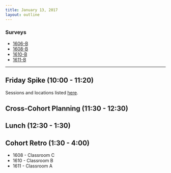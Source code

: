 ```yaml
---
title: January 13, 2017
layout: outline
---
```



### Surveys
* [1606-B](https://goo.gl/forms/AxWYkLOFvvUwS11s2)
* [1608-B](https://goo.gl/forms/3tB5gGgdAFi9XMQM2)
* [1610-B](https://goo.gl/forms/cBmtU18Jxz4DPSCD3)
* [1611-B](https://docs.google.com/a/casimircreative.com/forms/d/1Ea4So4SHWho-DVSasgFMOPs4MvmqHq-KRU6by7o2A7o/edit)

***

## Friday Spike (10:00 - 11:20)

Sessions and locations listed [here](https://docs.google.com/spreadsheets/d/1K5JRLoSOHwv4SqE3B6uuXNFuZ9chn3Xop_9fpB9Wyh4/edit?usp=sharing).

## Cross-Cohort Planning (11:30 - 12:30)

## Lunch (12:30 - 1:30)

## Cohort Retro (1:30 - 4:00)

* 1608 - Classroom C
* 1610 - Classroom B
* 1611 - Classroom A

